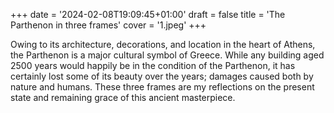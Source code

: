 +++
date = '2024-02-08T19:09:45+01:00'
draft = false
title = 'The Parthenon in three frames'
cover = '1.jpeg'
+++

Owing to its architecture, decorations, and location in the heart of Athens, the Parthenon is a major cultural symbol of Greece. While any building aged 2500 years would happily be in the condition of the Parthenon, it has certainly lost some of its beauty over the years; damages caused both by nature and humans. These three frames are my reflections on the present state and remaining grace of this ancient masterpiece.

